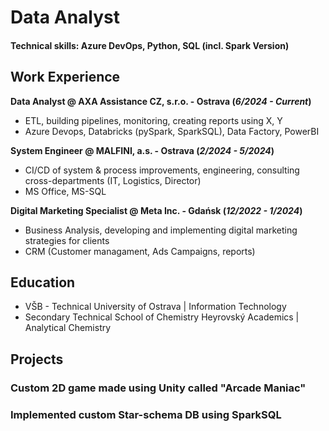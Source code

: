 # Data Analyst

#### Technical skills: Azure DevOps, Python, SQL (incl. Spark Version) 

## Work Experience
**Data Analyst @ AXA Assistance CZ, s.r.o. - Ostrava (_6/2024 - Current_)**
- ETL, building pipelines, monitoring, creating reports using X, Y
- Azure Devops, Databricks (pySpark, SparkSQL), Data Factory, PowerBI    

**System Engineer @ MALFINI, a.s. - Ostrava (_2/2024 - 5/2024_)**
- CI/CD of system & process improvements, engineering, consulting cross-departments (IT, Logistics, Director)
- MS Office, MS-SQL
  
**Digital Marketing Specialist @ Meta Inc. - Gdańsk (_12/2022 - 1/2024_)**
- Business Analysis, developing and implementing digital marketing strategies for clients
- CRM (Customer managament, Ads Campaigns, reports)

## Education
- VŠB - Technical University of Ostrava | Information Technology
- Secondary Technical School of Chemistry Heyrovský Academics | Analytical Chemistry

## Projects

### Custom 2D game made using Unity called "Arcade Maniac"

### Implemented custom Star-schema DB using SparkSQL

